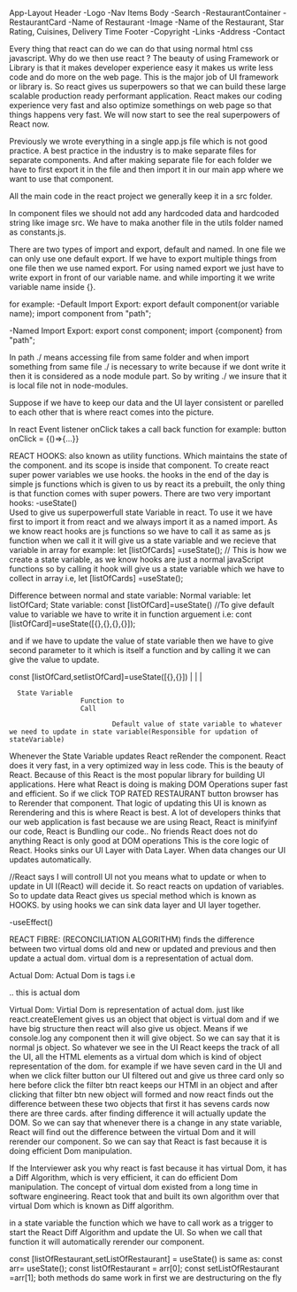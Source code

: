 App-Layout
  Header
    -Logo
    -Nav Items
  Body
    -Search
    -RestaurantContainer
      -RestaurantCard
        -Name of Restaurant
        -Image
        -Name of the Restaurant, Star Rating, Cuisines, Delivery Time
  Footer
    -Copyright
    -Links
    -Address
    -Contact


Every thing that react can do we can do that using normal html css javascript. Why do we then use react ? The beauty of using Framework or Library is that it makes developer experience easy it makes us write less code and do more on the web page. This is the major job of UI framework or library is. So react gives us superpowers so that we can build these large scalable production ready performant application. React makes our coding experience very fast and also optimize somethings on web page so that things happens very fast. We will now start to see the real superpowers of React now.

Previously we wrote everything in a single app.js file which is not good practice. A best practice in the industry is to make separate files for separate components. And after making separate file for each folder we have to first export it in the file and then import it in our main app where we want to use that component.

All the main code in the react project we generally keep it in a src folder.

In component files we should not add any hardcoded data and hardcoded string like image src. We have to maka another file in the utils folder named as constants.js.

There are two types of import and export, default and named. In one file we can only use one default export. If we have to export multiple things from one file then we use named export. For using named export we just have to write export in front of our variable name. and while importing it we write variable name inside {}.

for example:
 -Default Import Export:
   export default component(or variable name);
   import component from "path";
  
 -Named Import Export:
   export const component;
   import {component} from "path";

In path ./ means accessing file from same folder and when import something from same file ./ is necessary to write because if we dont write it then it is considered as a node module part. So by writing ./ we insure that it is local file not in node-modules.

Suppose if we have to keep our data and the UI layer consistent or parelled to each other that is where react comes into the picture.

In react Event listener onClick takes a call back function for example:
button onClick = {()=>{...}}


REACT HOOKS: also known as utility functions. Which maintains the state of the component. and its scope is inside that component.
To create react super power variables we use hooks. the hooks in the end of the day is simple js functions which is given to us by react its a prebuilt, the only thing is that function comes with super powers.
                 There are two very important hooks:
-useState()  
          Used to give us superpowerfull state   Variable in react. To use it we have first to import it from react and we always import it as a named import. As we know react hooks are js functions so we have to call it as same as js function when we call it it will give us a state variable and we recieve that variable in array for example:
let [listOfCards] =useState(); // This is how we create a state variable, as we know hooks are just a normal javaScript functions so by calling it hook will give us a state variable which we have to collect in array i.e,
let [listOfCards] =useState();

Difference between normal and state variable:
  Normal variable:
    let listOfCard;
  State variable:
    const [listOfCard]=useState() //To give default value to variable we have to write it in function arguement i.e:  cont [listOfCard]=useState([{},{},{},{}]);
  
  and if we have to update the value of state variable then we have to give second parameter to it which is itself a function and by calling it we can give the value to update.

  const [listOfCard,setlistOfCard]=useState([{},{}])
            |              |                   |
      
      State Variable  
                      Function to 
                      Call

                              Default value of state variable to whatever we need to update in state variable(Responsible for updation of stateVariable)                 
                                                            
                                      
                     
                      
                     

Whenever the State Variable updates React reRender the component. React does it very fast, in a very optimized way in less code. This is the beauty of React. Because of this React is the most popular library for building UI applications. Here what React is doing is making DOM Operations super fast and efficient. So if we click TOP RATED RESTAURANT button browser has to Rerender that component. That logic of updating this UI is known as Rerendering and this is where React is best. A lot of developers thinks that our web application is fast because we are using React, React is minifyinf our code, React is Bundling our code.. No friends React does not do anything React is only good at DOM operations This is the core logic of React. Hooks sinks our UI Layer with Data Layer. When data changes our UI updates automatically.



//React says I will controll UI not you means what to update or when to update in UI I(React) will decide it. So react reacts on updation of variables. So to update data React gives us special method which is known as HOOKS. by using hooks we can sink data layer and UI layer together.

-useEffect()

REACT FIBRE: (RECONCILIATION ALGORITHM)
finds the difference between two virtual doms old and new or updated and previous and then update a actual dom.
virtual dom is a representation of actual dom.

Actual Dom:
Actual Dom is tags i.e <div> <img>.. this is actual dom

Virtual Dom:
Virtial Dom is representation of actual dom. just like react.createElement gives us an object that object is virtual dom and if we have big structure then react will also give us object. Means if we console.log any component then it will give object. So we can say that it is normal js object. So whatever we see in the UI React keeps the track of all the UI, all the HTML elements as a virtual dom which is kind of object representation of the dom.
for example if we have seven card in the UI and when we click filter button our UI filtered out and give us three card only so here before click the filter btn react keeps our HTMl in an object and after clicking that filter btn new object will formed and now react finds out the difference between these two objects that first it has sevens cards now there are three cards. after finding difference it will actually update the DOM. So we can say that whenever there is a change in any state variable, React will find out the difference between the virtual Dom and it will rerender our component. So we can say that React is fast because it is doing efficient Dom manipulation.

If the Interviewer ask you why react is fast because it has virtual Dom, it has a Diff Algorithm, which is very efficient, it can do efficient Dom manipulation.
The concept of virtual dom existed from a long time in software engineering. React took that and built its own algorithm over that virtual Dom which is known as Diff algorithm.

in a state variable the function which we have to call work as a trigger to start the React Diff Algorithm and update the UI. So when we call that function it will automatically rerender our component.

const [listOfRestaurant,setListOfRestaurant] = useState() is same as:
const arr= useState();
const listOfRestaurant = arr[0];
const setListOfRestaurant =arr[1];
both methods do same work in first we are destructuring on the fly